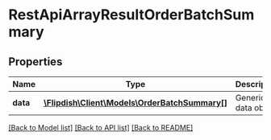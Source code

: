 # RestApiArrayResultOrderBatchSummary

## Properties
Name | Type | Description | Notes
------------ | ------------- | ------------- | -------------
**data** | [**\Flipdish\\Client\Models\OrderBatchSummary[]**](OrderBatchSummary.md) | Generic data object. | 

[[Back to Model list]](../README.md#documentation-for-models) [[Back to API list]](../README.md#documentation-for-api-endpoints) [[Back to README]](../README.md)


